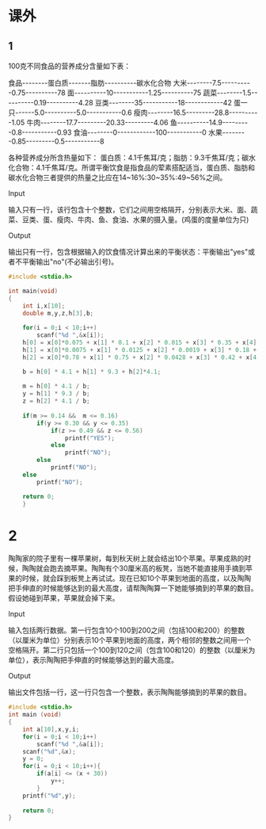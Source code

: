 # 课外

## 1

100克不同食品的营养成分含量如下表：

食品--------蛋白质-------脂肪----------碳水化合物
大米--------7.5----------0.75----------78
面----------10-----------1.25----------75
蔬菜--------1.5----------0.19----------4.28
豆类--------35-----------18------------42
蛋一只------5.0----------5.0-----------0.6
瘦肉--------16.5---------28.8----------1.05
牛肉--------17.7---------20.33---------4.06
鱼----------14.9---------0.8-----------0.93
食油--------0------------100-----------0
水果--------0.85---------0.5-----------8

各种营养成分所含热量如下： 蛋白质：4.1千焦耳/克；脂肪：9.3千焦耳/克；碳水化合物：4.1千焦耳/克。所谓平衡饮食是指食品的荤素搭配适当，蛋白质、脂肪和碳水化合物三者提供的热量之比应在14~16%:30~35%:49~56%之间。

Input

输入只有一行，该行包含十个整数，它们之间用空格隔开，分别表示大米、面、蔬菜、豆类、蛋、瘦肉、牛肉、鱼、食油、水果的摄入量。(鸡蛋的度量单位为只)

Output

输出只有一行，包含根据输入的饮食情况计算出来的平衡状态：平衡输出"yes"或者不平衡输出"no"(不必输出引号)。

```c
#include <stdio.h>

int main(void)
{
    int i,x[10];
    double m,y,z,h[3],b;
    
    for(i = 0;i < 10;i++)
    	scanf("%d ",&x[i]);
    h[0] = x[0]*0.075 + x[1] * 0.1 + x[2] * 0.015 + x[3] * 0.35 + x[4] * 5 + x[5] * 0.165 + x[6] * 0.177 + x[7] * 0.149 + x[9] * 0.085;
    h[1] = x[0]*0.0075 + x[1] * 0.0125 + x[2] * 0.0019 + x[3] * 0.18 + x[4] * 5 + x[5] * 0.288 + x[6] * 0.2033 + x[7] * 0.008 + x[8] * 1 + x[9] * 0.005;
    h[2] = x[0]*0.78 + x[1] * 0.75 + x[2] * 0.0428 + x[3] * 0.42 + x[4] * 0.6 + x[5] * 0.0105 + x[6] * 0.0406 + x[7] * 0.0093 + x[9] * 0.08;

	b = h[0] * 4.1 + h[1] * 9.3 + h[2]*4.1;
	
	m = h[0] * 4.1 / b;
	y = h[1] * 9.3 / b;
	z = h[2] * 4.1 / b;
	
	if(m >= 0.14 &&  m <= 0.16)
		if(y >= 0.30 && y <= 0.35)
			if(z >= 0.49 && z <= 0.56)
    			printf("YES");
			else
				printf("NO");
		else 
			printf("NO");
    else	
		printf("NO");

    return 0;
    }

```

# 2

陶陶家的院子里有一棵苹果树，每到秋天树上就会结出10个苹果。苹果成熟的时候，陶陶就会跑去摘苹果。陶陶有个30厘米高的板凳，当她不能直接用手摘到苹果的时候，就会踩到板凳上再试试。现在已知10个苹果到地面的高度，以及陶陶把手伸直的时候能够达到的最大高度，请帮陶陶算一下她能够摘到的苹果的数目。假设她碰到苹果，苹果就会掉下来。

Input

输入包括两行数据。第一行包含10个100到200之间（包括100和200）的整数（以厘米为单位）分别表示10个苹果到地面的高度，两个相邻的整数之间用一个空格隔开。第二行只包括一个100到120之间（包含100和120）的整数（以厘米为单位），表示陶陶把手伸直的时候能够达到的最大高度。

Output

输出文件包括一行，这一行只包含一个整数，表示陶陶能够摘到的苹果的数目。

```c
#include <stdio.h>
int main (void)
{
	int a[10],x,y,i;
	for(i = 0;i < 10;i++)
		scanf("%d ",&a[i]);
	scanf("%d",&x);
	y = 0;
	for(i = 0;i < 10;i++){
		if(a[i] <= (x + 30))
			y++;
		}
	printf("%d",y);		
	
	return 0;
}
```

